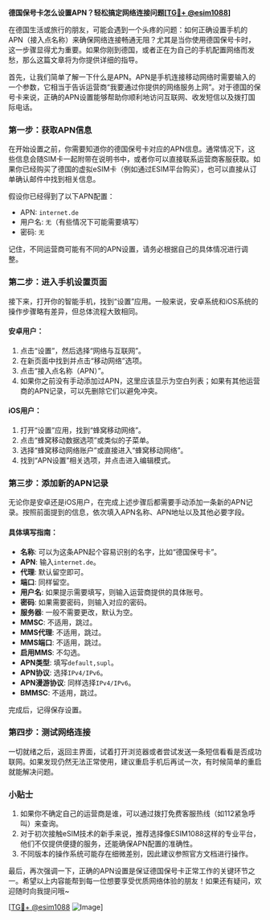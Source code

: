 **德国保号卡怎么设置APN？轻松搞定网络连接问题[[TG💪+ @esim1088](https://t.me/s/esim1088)]**

在德国生活或旅行的朋友，可能会遇到一个头疼的问题：如何正确设置手机的APN（接入点名称）来确保网络连接畅通无阻？尤其是当你使用德国保号卡时，这一步骤显得尤为重要。如果你刚到德国，或者正在为自己的手机配置网络而发愁，那么这篇文章将为你提供详细的指导。

首先，让我们简单了解一下什么是APN。APN是手机连接移动网络时需要输入的一个参数，它相当于告诉运营商“我要通过你提供的网络服务上网”。对于德国的保号卡来说，正确的APN设置能够帮助你顺利地访问互联网、收发短信以及拨打国际电话。

### 第一步：获取APN信息

在开始设置之前，你需要知道你的德国保号卡对应的APN信息。通常情况下，这些信息会随SIM卡一起附带在说明书中，或者你可以直接联系运营商客服获取。如果你已经购买了德国的虚拟eSIM卡（例如通过ESIM平台购买），也可以直接从订单确认邮件中找到相关信息。

假设你已经得到了以下APN配置：
- APN: `internet.de`
- 用户名: `无`（有些情况下可能需要填写）
- 密码: `无`

记住，不同运营商可能有不同的APN设置，请务必根据自己的具体情况进行调整。

### 第二步：进入手机设置页面

接下来，打开你的智能手机，找到“设置”应用。一般来说，安卓系统和iOS系统的操作步骤略有差异，但总体流程大致相同。

#### 安卓用户：

1. 点击“设置”，然后选择“网络与互联网”。
2. 在新页面中找到并点击“移动网络”选项。
3. 点击“接入点名称（APN）”。
4. 如果你之前没有手动添加过APN，这里应该显示为空白列表；如果有其他运营商的APN记录，可以先删除它们以避免冲突。

#### iOS用户：

1. 打开“设置”应用，找到“蜂窝移动网络”。
2. 点击“蜂窝移动数据选项”或类似的子菜单。
3. 选择“蜂窝移动网络账户”或直接进入“蜂窝移动网络”。
4. 找到“APN设置”相关选项，并点击进入编辑模式。

### 第三步：添加新的APN记录

无论你是安卓还是iOS用户，在完成上述步骤后都需要手动添加一条新的APN记录。按照前面提到的信息，依次填入APN名称、APN地址以及其他必要字段。

#### 具体填写指南：
- **名称**: 可以为这条APN起个容易识别的名字，比如“德国保号卡”。
- **APN**: 输入`internet.de`。
- **代理**: 默认留空即可。
- **端口**: 同样留空。
- **用户名**: 如果提示需要填写，则输入运营商提供的具体账号。
- **密码**: 如果需要密码，则输入对应的密码。
- **服务器**: 一般不需要更改，默认为空。
- **MMSC**: 不适用，跳过。
- **MMS代理**: 不适用，跳过。
- **MMS端口**: 不适用，跳过。
- **启用MMS**: 不勾选。
- **APN类型**: 填写`default,supl`。
- **APN协议**: 选择`IPv4/IPv6`。
- **APN漫游协议**: 同样选择`IPv4/IPv6`。
- **BMMSC**: 不适用，跳过。

完成后，记得保存设置。

### 第四步：测试网络连接

一切就绪之后，返回主界面，试着打开浏览器或者尝试发送一条短信看看是否成功联网。如果发现仍然无法正常使用，建议重启手机后再试一次，有时候简单的重启就能解决问题。

### 小贴士

1. 如果你不确定自己的运营商是谁，可以通过拨打免费客服热线（如112紧急呼叫）来查询。
2. 对于初次接触eSIM技术的新手来说，推荐选择像ESIM1088这样的专业平台，他们不仅提供便捷的服务，还能确保APN配置的准确性。
3. 不同版本的操作系统可能存在细微差别，因此建议参照官方文档进行操作。

最后，再次强调一下，正确的APN设置是保证德国保号卡正常工作的关键环节之一。希望以上内容能帮到每一位想要享受优质网络体验的朋友！如果还有疑问，欢迎随时向我提问哦~

[[TG💪+ @esim1088](https://t.me/s/esim1088) ![Image](https://i.postimg.cc/4NQfJmqS/Snipaste-2025-05-13-00-14-12.png)]